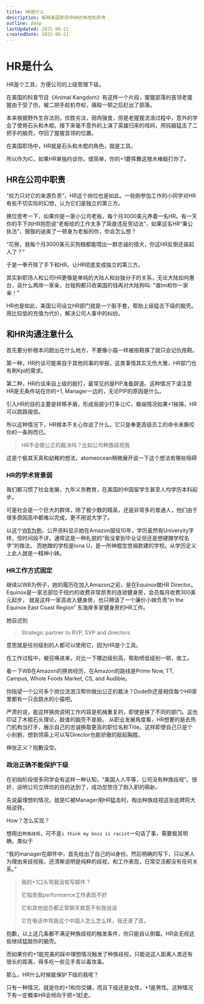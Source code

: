 ```yaml
---
title: HR是什么
description: 解释美国职场中HR的角色和职责
outline: deep
lastUpdated: 2025-06-21
createdDate: 2025-06-21
---
```

# HR是什么

HR是个工具，方便公司的上级管理下级。

在美国的科普节目《Animal Kangdom》有这样一个片段，猩猩部落的首领老猩猩由于受了伤，被二把手趁机夺权，痛殴一顿之后赶出了部落。

本来根据野外生存法则，优胜劣汰，弱肉强食，但是老猩猩流浪过程中，意外的学会了使用石头和木棍。接下来毫不意外的上演了英雄归来的戏码，用钝器猛击了二把手的脑壳，夺回了猩猩首领的位置。

在美国职场中，HR就是石头和木棍的角色，就是工具。

所以作为IC，如果HR单独约谈你，很简单，你的+1要挥舞这根木棒敲打你了。

## HR在公司中职责

“权力只对它的来源负责”，HR这个岗位也是如此。一些刚参加工作的小同学对HR有些不切实际的幻想，认为它们是独立的第三方。

换位思考一下，如果你是一家小公司老板，每个月3000美元养着一名HR。有一天你的手下向HR抱怨说“老板给的工作太多了简直违反劳动法”，如果这名HR“秉公执法”，狠狠的迪奥了一顿身为老板的你，你会怎么想？

“花擦，我每个月3000美元买狗粮都能喂出一群忠诚的猎犬，你这HR反倒还装起人了？”

于是一拳开除了手下和HR，让HR彻底变成独立的第三方。

其实新职场人和公司HR更像是单纯的大陆人和台独分子的关系，无论大陆如何惠台，说什么两岸一家亲，台独狗都只收美国的钱再对大陆狗叫: "谁tm和你一家亲！"

HR也是如此，美国公司设立HR部门就是一个脏手套，帮助上级猛击下级的脑壳。用比较低的充值为代价，解决公司人事中的纠纷。

## 和HR沟通注意什么

首先要分析根本问题出在什么地方，不要像小猫一样被拖鞋揍了就只会记仇拖鞋。

第一种，HR约谈可能来自于其他同事的举报，这类事情其实无伤大雅，HR部门也有刷Kpi的需求。

第二种，HR约谈来自上级的敲打，最常见的是PIP准备辞退。这种情况下请注意HR是无条件站在你的+1, Manager一边的，无论PIP的原因是什么。

引入HR的目的主要是转移矛盾，形成局部少打多让IC，极端情况如果+1挨揍，HR可以跑路报信。

所以这种情况下，HR根本不关心你说了什么，它只是奉更高级员工的命令来撕咬你的一条狗而已。

> HR不会做公正的裁决吗？比如公司种族歧视我

这是个极其天真和幼稚的想法，atomeocean稍微展开说一下这个想法有哪些阻碍

### HR的学术背景弱

我们都习惯了社会发展，九年义务教育，在美国的中国留学生甚至人均学历本科起步。

可是社会是一个巨大的群体，除了极少数的精英，还是非常多的普通人，他们由于很多原因高中都难以完成，更不用说大学了。

以这个[WB为例](https://www.linkedin.com/in/wendy-berkowitz-927a6463/)，公开资料显示她在Amazon服役10年，学历虽然有University字样，但时间段不详，通常这是一种礼貌的“我没拿到毕业证但还是想硬蹭学校名字”的做法。
而她蹭的学校是Iona U，是一所神棍忽悠捐款建的学校。从学历定义上此人就是一精神小妹。

### HR工作方式固定

继续以WB为例子，她的履历在加入Amazon之前，是在Equinox做HR Director。Equinox是一家总部位于纽约的收费非常昂贵的连锁健身房，会员每月收费300美元起步，
就是这样一家高收入健身房，也只聘请了一个廉价小妹负责“in the Equinox East Coast Region” 东海岸多家健身房的HR工作。

她自述到
> Strategic partner to RVP, SVP and directors

意思就是任何级别的人都可以使用它，因为HR是个工具。

在工作过程中，被召唤进来，对比一下哪边级别高，帮助喷低级别一顿，收工。

看一下WB在Amazon的换岗经历，在Amazon的路线是Prime Now, TT, Campus, Whole Foods Market, CS, and Audible。

你指望一个公司多个岗位流浪汉帮你做出公正的裁决？Dude你还是相信每个HR家里都有一只会跳水的小猫吧。

严肃的说，能这样换岗说明工作内容是机械重复的，即使是换了不同的部门。这也印证了木棍石头理论，敲谁的脑壳不是敲。
从职业发展角度看，HR想要的是去热门机构当打手，展示自己的忠诚换取更高的职位名称Title。这样即使自己只是个小别删，想到领英上可以写Director也能骄傲的挺起胸膛。

伸张正义？抱歉没空。

### 政治正确不能保护下级

在初始阶段很多同学会有这样一种认知，“美国人人平等，公司没有种族歧视”。很好，说明公司立牌坊的目的达到了，成功忽悠住了刚入职的萌新。

先说最理想的情况，就是IC被Manager用HR猛击时，掏出种族歧视这张底牌将大局逆转。

How？怎么实现？

想用出`种族歧视`，可不是`i think my boss is racist`一句话了事，需要极其明确，类似于

“我的manager在邮件中，首先给出了自己的id身份。然后明确的写下，只以黑人为理由来歧视我，还清晰说明是纯粹的歧视，和工作表现，日常交流都没有任何关系。”

> 我的+1口头骂我没有写邮件？
>
> 它指责我performance工作表现不好
>
> 它和其他组员都正常聊天故意不和我说话
>
> 它在电话中骂我这个中国人怎么怎么样，我还录了音。

抱歉，以上这几条都不满足种族歧视的触发条件，你只能自认倒霉。HR会无视这些继续猛敲你的脑壳。

而如果你的+1能完美的踩中理想情况触发了种族歧视，只能说这人距离人类还有很长的距离，得多吃一些见手青以毒攻毒。

那么，HR什么时候能保护下级的我呢？

只有一种情况，就是你的+1和你交媾，而且下级还是女性，+1是男性。这种情况下有一定概率HR会倾向于把+1赶走。


